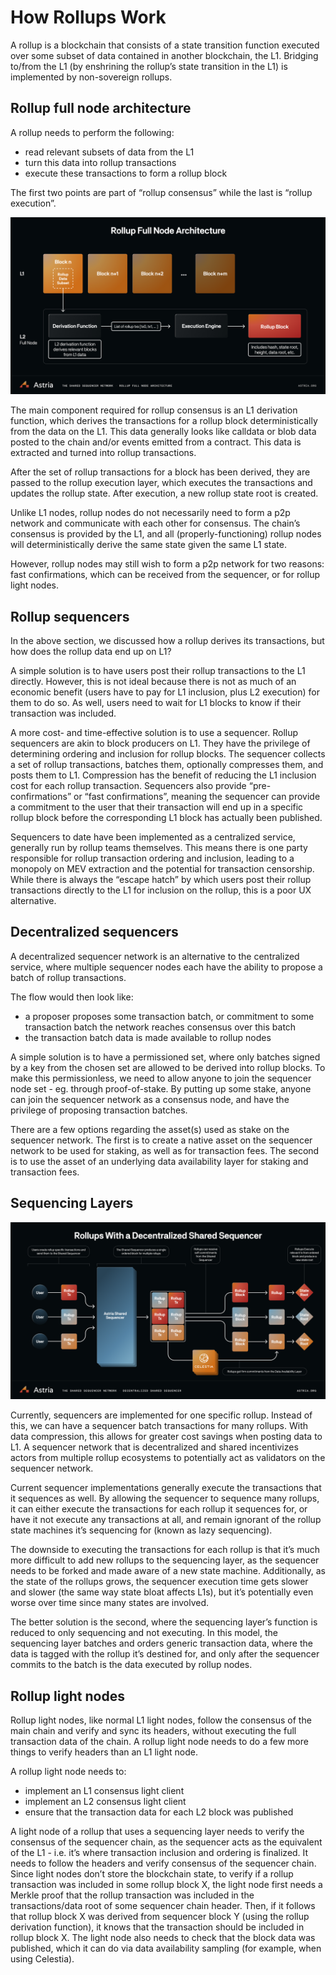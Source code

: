 # How Rollups Work

A rollup is a blockchain that consists of a state transition function executed
over some subset of data contained in another blockchain, the L1. Bridging
to/from the L1 (by enshrining the rollup’s state transition in the L1) is
implemented by non-sovereign rollups.

## Rollup full node architecture

A rollup needs to perform the following:

* read relevant subsets of data from the L1
* turn this data into rollup transactions
* execute these transactions to form a rollup block

The first two points are part of “rollup consensus” while the last is “rollup
execution”.

![Rollup Full Node Architecture](./assets/rollup-full-node-architecture.png)

The main component required for rollup consensus is an L1 derivation function,
which derives the transactions for a rollup block deterministically from the
data on the L1. This data generally looks like calldata or blob data posted to
the chain and/or events emitted from a contract. This data is extracted and
turned into rollup transactions.

After the set of rollup transactions for a block has been derived, they are
passed to the rollup execution layer, which executes the transactions and
updates the rollup state. After execution, a new rollup state root is created.

Unlike L1 nodes, rollup nodes do not necessarily need to form a p2p network and
communicate with each other for consensus. The chain’s consensus is provided by
the L1, and all (properly-functioning) rollup nodes will deterministically
derive the same state given the same L1 state.

However, rollup nodes may still wish to form a p2p network for two reasons: fast
confirmations, which can be received from the sequencer, or for rollup light
nodes.

## Rollup sequencers

In the above section, we discussed how a rollup derives its transactions, but
how does the rollup data end up on L1?

A simple solution is to have users post their rollup transactions to the L1
directly. However, this is not ideal because there is not as much of an economic
benefit (users have to pay for L1 inclusion, plus L2 execution) for them to do
so. As well, users need to wait for L1 blocks to know if their transaction was
included.

A more cost- and time-effective solution is to use a sequencer. Rollup
sequencers are akin to block producers on L1. They have the privilege of
determining ordering and inclusion for rollup blocks. The sequencer collects a
set of rollup transactions, batches them, optionally compresses them, and posts
them to L1. Compression has the benefit of reducing the L1 inclusion cost for
each rollup transaction. Sequencers also provide “pre-confirmations” or “fast
confirmations”, meaning the sequencer can provide a commitment to the user that
their transaction will end up in a specific rollup block before the
corresponding L1 block has actually been published.

Sequencers to date have been implemented as a centralized service, generally run
by rollup teams themselves. This means there is one party responsible for rollup
transaction ordering and inclusion, leading to a monopoly on MEV extraction and
the potential for transaction censorship. While there is always the “escape
hatch” by which users post their rollup transactions directly to the L1 for
inclusion on the rollup, this is a poor UX alternative.

## Decentralized sequencers

A decentralized sequencer network is an alternative to the centralized service,
where multiple sequencer nodes each have the ability to propose a batch of
rollup transactions.

The flow would then look like:

* a proposer proposes some transaction batch, or commitment to some transaction
  batch the network reaches consensus over this batch
* the transaction batch data is made available to rollup nodes

A simple solution is to have a permissioned set, where only batches signed by a
key from the chosen set are allowed to be derived into rollup blocks. To make
this permissionless, we need to allow anyone to join the sequencer node set -
eg. through proof-of-stake. By putting up some stake, anyone can join the
sequencer network as a consensus node, and have the privilege of proposing
transaction batches.

There are a few options regarding the asset(s) used as stake on the sequencer
network. The first is to create a native asset on the sequencer network to be
used for staking, as well as for transaction fees. The second is to use the
asset of an underlying data availability layer for staking and transaction fees.

## Sequencing Layers

![Rollups with a decentralized sequencing layer](./assets/rollups-with-a-decentralized-sequencer.png)

Currently, sequencers are implemented for one specific rollup. Instead of this,
we can have a sequencer batch transactions for many rollups. With data
compression, this allows for greater cost savings when posting data to L1. A
sequencer network that is decentralized and shared incentivizes actors from
multiple rollup ecosystems to potentially act as validators on the sequencer
network.

Current sequencer implementations generally execute the transactions that it
sequences as well. By allowing the sequencer to sequence many rollups, it can
either execute the transactions for each rollup it sequences for, or have it not
execute any transactions at all, and remain ignorant of the rollup state
machines it’s sequencing for (known as lazy sequencing).

The downside to executing the transactions for each rollup is that it’s much
more difficult to add new rollups to the sequencing layer, as the sequencer
needs to be forked and made aware of a new state machine. Additionally, as the
state of the rollups grows, the sequencer execution time gets slower and slower
(the same way state bloat affects L1s), but it’s potentially even worse over
time since many states are involved.

The better solution is the second, where the sequencing layer’s function is
reduced to only sequencing and not executing. In this model, the sequencing
layer batches and orders generic transaction data, where the data is tagged
with the rollup it’s destined for, and only after the sequencer commits to the
batch is the data executed by rollup nodes.

## Rollup light nodes

Rollup light nodes, like normal L1 light nodes, follow the consensus of the main
chain and verify and sync its headers, without executing the full transaction
data of the chain. A rollup light node needs to do a few more things to verify
headers than an L1 light node.

A rollup light node needs to:

* implement an L1 consensus light client
* implement an L2 consensus light client
* ensure that the transaction data for each L2 block was published

A light node of a rollup that uses a sequencing layer needs to verify the
consensus of the sequencer chain, as the sequencer acts as the equivalent of the
L1 - i.e. it’s where transaction inclusion and ordering is finalized. It needs
to follow the headers and verify consensus of the sequencer chain. Since light
nodes don’t store the blockchain state, to verify if a rollup transaction was
included in some rollup block X, the light node first needs a Merkle proof that
the rollup transaction was included in the transactions/data root of some
sequencer chain header. Then, if it follows that rollup block X was derived from
sequencer block Y (using the rollup derivation function), it knows that the
transaction should be included in rollup block X. The light node also needs to
check that the block data was published, which it can do via data availability
sampling (for example, when using Celestia).
